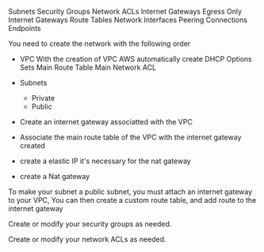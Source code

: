 Subnets
Security Groups
Network ACLs
Internet Gateways
Egress Only Internet Gateways
Route Tables
Network Interfaces
Peering Connections
Endpoints

You need to create the network with the following order

- VPC
    With the creation of VPC AWS automatically create 
        DHCP Options Sets
        Main Route Table
        Main Network ACL
        

- Subnets
  - Private
  - Public

- Create an internet gateway associatted with the VPC


- Associate the main route table of the VPC with the internet gateway created

- create a elastic IP it's necessary for the nat gateway

- create a Nat gateway



 To make your subnet a public subnet, you must attach an internet gateway to your VPC, You can then create a custom route table, and add route to the internet gateway

 Create or modify your security groups as needed.

 Create or modify your network ACLs as needed.

